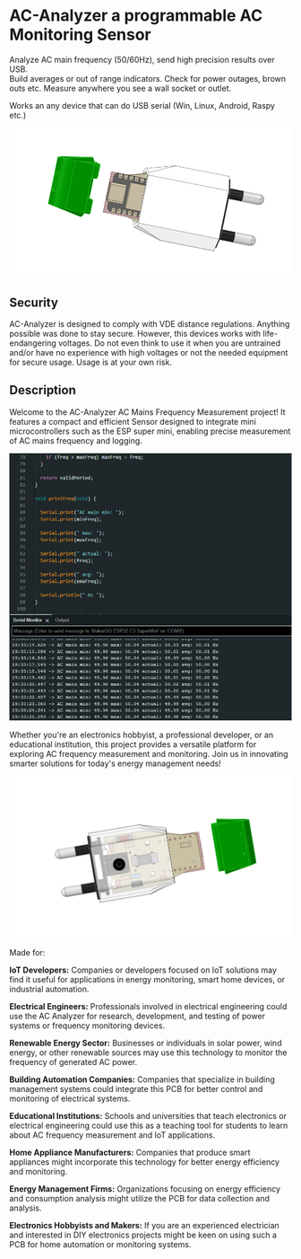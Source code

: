 # AC-Analyzer a programmable AC Monitoring Sensor
Analyze AC main frequency (50/60Hz), send high precision results over USB.    
Build averages or out of range indicators. Check for power outages, brown outs etc. Measure anywhere you see a wall socket or outlet.

Works an any device that can do USB serial (Win, Linux, Android, Raspy etc.)

![AC-Analyzer PCB](images/AC-Analyzer-uC-side.png)

## Security
AC-Analyzer is designed to comply with VDE distance regulations. Anything possible was done to stay secure. However, this devices works with life-endangering voltages. Do not even think to use it when you are untrained and/or have no experience with high voltages or not the needed equipment for secure usage. Usage is at your own risk.


## Description
Welcome to the AC-Analyzer AC Mains Frequency Measurement project! It features a compact and efficient Sensor designed to integrate mini microcontrollers such as the ESP super mini, enabling precise measurement of AC mains frequency and logging. 

![AC-Analyzer PCB](images/ArduinoSketch.png)

Whether you're an electronics hobbyist, a professional developer, or an educational institution, this project provides a versatile platform for exploring AC frequency measurement and monitoring. Join us in innovating smarter solutions for today's energy management needs!


![Hot side](images/AC-Analyzer-hot-side.png)

Made for:

**IoT Developers:** Companies or developers focused on IoT solutions may find it useful for applications in energy monitoring, smart home devices, or industrial automation.

**Electrical Engineers:** Professionals involved in electrical engineering could use the AC Analyzer for research, development, and testing of power systems or frequency monitoring devices.

**Renewable Energy Sector:** Businesses or individuals in solar power, wind energy, or other renewable sources may use this technology to monitor the frequency of generated AC power.

**Building Automation Companies:** Companies that specialize in building management systems could integrate this PCB for better control and monitoring of electrical systems.

**Educational Institutions:** Schools and universities that teach electronics or electrical engineering could use this as a teaching tool for students to learn about AC frequency measurement and IoT applications.

**Home Appliance Manufacturers:** Companies that produce smart appliances might incorporate this technology for better energy efficiency and monitoring.

**Energy Management Firms:** Organizations focusing on energy efficiency and consumption analysis might utilize the PCB for data collection and analysis.

**Electronics Hobbyists and Makers:** If you are an experienced electrician and interested in DIY electronics projects might be keen on using such a PCB for home automation or monitoring systems.
